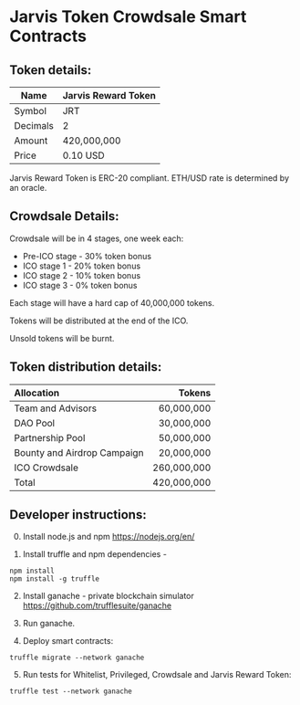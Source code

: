 
# Jarvis Token Crowdsale Smart Contracts

## Token details:
| Name     | Jarvis Reward Token |
|----------|---------------------|
| Symbol   | JRT                 |
| Decimals | 2                   |
| Amount   | 420,000,000         |
| Price    | 0.10 USD            |

Jarvis Reward Token is ERC-20 compliant.
ETH/USD rate is determined by an oracle.

## Crowdsale Details:
Crowdsale will be in 4 stages, one week each:
* Pre-ICO stage - 30% token bonus
* ICO stage 1 - 20% token bonus
* ICO stage 2 - 10% token bonus
* ICO stage 3 - 0% token bonus

Each stage will have a hard cap of 40,000,000 tokens.

Tokens will be distributed at the end of the ICO.

Unsold tokens will be burnt.

## Token distribution details:

| Allocation                  |      Tokens |
|:----------------------------|------------:|
| Team and Advisors           |  60,000,000 |
| DAO Pool                    |  30,000,000 |
| Partnership Pool            |  50,000,000 |
| Bounty and Airdrop Campaign |  20,000,000 |
| ICO Crowdsale               | 260,000,000 |
| Total                       | 420,000,000 |

## Developer instructions:

0. Install node.js and npm
https://nodejs.org/en/

1. Install truffle and npm dependencies -
```
npm install
npm install -g truffle
```

2. Install ganache - private blockchain simulator
https://github.com/trufflesuite/ganache

3. Run ganache.

4. Deploy smart contracts:
```
truffle migrate --network ganache
```

5. Run tests for Whitelist, Privileged, Crowdsale and Jarvis Reward Token:
```
truffle test --network ganache
```
